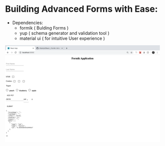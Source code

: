 # Building Advanced Forms with Ease:

- Dependencies:
  - formik ( Bulding Forms )
  - yup ( schema generator and validation tool )
  - material ui ( for intuitive User experience )

![Application](./public/form.png?raw=true)
